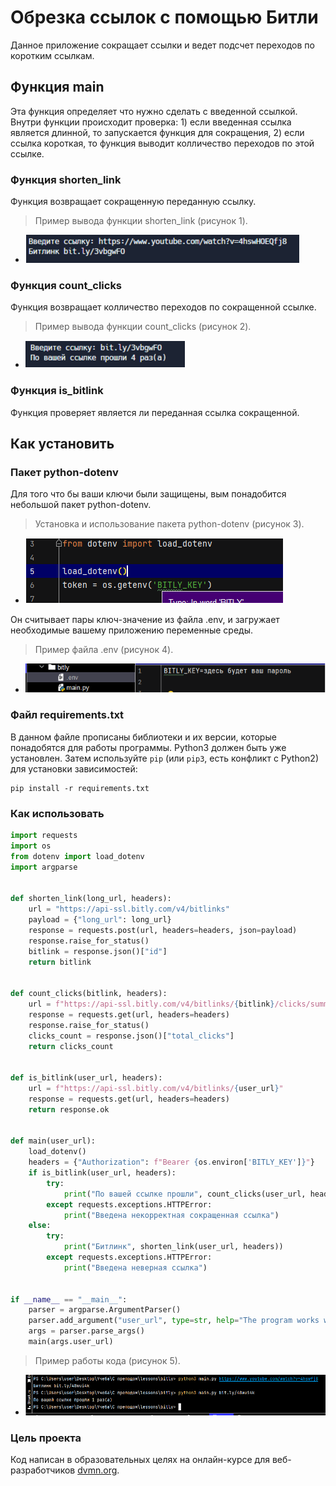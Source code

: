 # Обрезка ссылок с помощью Битли
Данное приложение сокращает ссылки и ведет подсчет переходов по коротким ссылкам.

## Функция main
Эта функция определяет что нужно сделать с введенной ссылкой.
Внутри функции происходит проверка: 1) если введенная ссылка является длинной, то запускается функция для сокращения, 
2) если ссылка короткая, то функция выводит колличество переходов по этой ссылке.


### Функция shorten_link
Функция возвращает сокращенную переданную ссылку.
>Пример вывода функции shorten_link (рисунок 1).
+ ![Screenshot_1](https://github.com/dendevkoz/Bitly/blob/main/screenshot/Screenshot_1.png)


### Функция count_clicks
Функция возвращает колличество переходов по сокращенной ссылке.
>Пример вывода функции count_clicks (рисунок 2).
+ ![Screenshot_2](https://github.com/dendevkoz/Bitly/blob/main/screenshot/Screenshot_2.png)


### Функция is_bitlink
Функция проверяет является ли переданная ссылка сокращенной.


## Как установить
### Пакет python-dotenv
Для того что бы ваши ключи были защищены, вым понадобится небольшой пакет python-dotenv.
>Установка и использование пакета python-dotenv (рисунок 3).
+ ![Screenshot_3](https://github.com/dendevkoz/Bitly/blob/main/screenshot/Screenshot_3.png)

Он считывает пары ключ-значение из файла .env, и загружает необходимые вашему приложению переменные среды.
>Пример файла .env (рисунок 4).
+ ![Screenshot_4](https://github.com/dendevkoz/Bitly/blob/main/screenshot/Screenshot_4.png)

### Файл requirements.txt
В данном файле прописаны библиотеки и их версии, которые понадобятся для работы программы.
Python3 должен быть уже установлен. 
Затем используйте `pip` (или `pip3`, есть конфликт с Python2) для установки зависимостей:
```
pip install -r requirements.txt
```
### Как использовать

```python
import requests
import os
from dotenv import load_dotenv
import argparse


def shorten_link(long_url, headers):
    url = "https://api-ssl.bitly.com/v4/bitlinks"
    payload = {"long_url": long_url}
    response = requests.post(url, headers=headers, json=payload)
    response.raise_for_status()
    bitlink = response.json()["id"]
    return bitlink


def count_clicks(bitlink, headers):
    url = f"https://api-ssl.bitly.com/v4/bitlinks/{bitlink}/clicks/summary"
    response = requests.get(url, headers=headers)
    response.raise_for_status()
    clicks_count = response.json()["total_clicks"]
    return clicks_count


def is_bitlink(user_url, headers):
    url = f"https://api-ssl.bitly.com/v4/bitlinks/{user_url}"
    response = requests.get(url, headers=headers)
    return response.ok


def main(user_url):
    load_dotenv()
    headers = {"Authorization": f"Bearer {os.environ['BITLY_KEY']}"}
    if is_bitlink(user_url, headers):
        try:
            print("По вашей ссылке прошли", count_clicks(user_url, headers), "раз(а)")
        except requests.exceptions.HTTPError:
            print("Введена некорректная сокращенная ссылка")
    else:
        try:
            print("Битлинк", shorten_link(user_url, headers))
        except requests.exceptions.HTTPError:
            print("Введена неверная ссылка")


if __name__ == "__main__":
    parser = argparse.ArgumentParser()
    parser.add_argument("user_url", type=str, help="The program works with this site")
    args = parser.parse_args()
    main(args.user_url)

```

>Пример работы кода (рисунок 5).
+ ![Screenshot_5](https://github.com/dendevkoz/Bitly/blob/main/screenshot/Screenshot_5.png)


### Цель проекта

Код написан в образовательных целях на онлайн-курсе для веб-разработчиков [dvmn.org](https://dvmn.org/).
